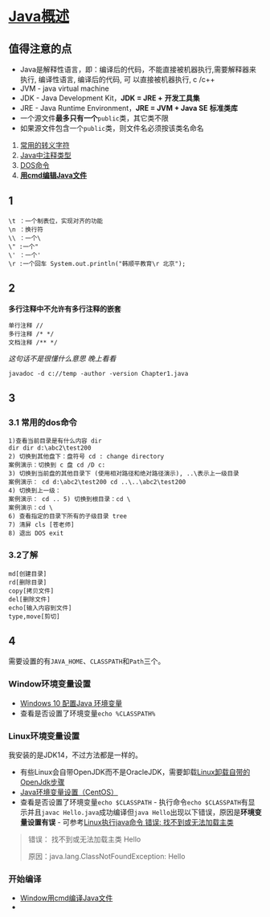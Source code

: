 # [Java概述](./TCH_Han/Charpter2.md)



## 值得注意的点
- Java是解释性语言，即：编译后的代码，不能直接被机器执行,需要解释器来执行, 编译性语言, 编译后的代码, 可 以直接被机器执行, c /c++
- JVM -  java virtual machine
- JDK - Java Development Kit，**JDK = JRE +** **开发工具集**
- JRE - Java Runtime Environment，**JRE = JVM + Java SE** **标准类库**
- 一个源文件**最多只有一个**```public```类，其它类不限
- 如果源文件包含一个```public```类，则文件名必须按该类名命名



1. [常用的转义字符](#1)
2. [Java中注释类型](#2)
3. [DOS命令](#3)
4. [**用cmd编辑Java文件**](#4)  
## 1
```
\t ：一个制表位，实现对齐的功能
\n ：换行符
\\ ：一个\
\" :一个"
\' ：一个' 
\r :一个回车 System.out.println("韩顺平教育\r 北京");
```


## 2

**多行注释中不允许有多行注释的嵌套**

```
单行注释 //
多行注释 /* */
文档注释 /** */
```


*这句话不是很懂什么意思 晚上看看*

```
javadoc -d c://temp -author -version Chapter1.java
```



## 3

### 3.1 常用的dos命令

```
1)查看当前目录是有什么内容 dir
dir dir d:\abc2\test200
2) 切换到其他盘下：盘符号 cd : change directory
案例演示：切换到 c 盘 cd /D c:
3) 切换到当前盘的其他目录下 (使用相对路径和绝对路径演示), ..\表示上一级目录
案例演示： cd d:\abc2\test200 cd ..\..\abc2\test200
4) 切换到上一级：
案例演示： cd .. 5) 切换到根目录：cd \
案例演示：cd \
6) 查看指定的目录下所有的子级目录 tree
7) 清屏 cls [苍老师]
8) 退出 DOS exit
```
### 3.2了解

```
md[创建目录]
rd[删除目录]
copy[拷贝文件]
del[删除文件]
echo[输入内容到文件]
type,move[剪切]
```



## 4

需要设置的有```JAVA_HOME```、```CLASSPATH```和```Path```三个。

### Window环境变量设置

- [Windows 10 配置Java 环境变量](https://www.runoob.com/w3cnote/windows10-java-setup.html)
- 查看是否设置了环境变量```echo %CLASSPATH%```

### Linux环境变量设置

我安装的是JDK14，不过方法都是一样的。

- 有些Linux会自带OpenJDK而不是OracleJDK，需要卸载[Linux卸载自带的OpenJdk步骤](https://blog.csdn.net/qazzwx/article/details/94725938?spm=1001.2101.3001.6650.2&utm_medium=distribute.pc_relevant.none-task-blog-2%7Edefault%7ECTRLIST%7ERate-2.pc_relevant_aa&depth_1-utm_source=distribute.pc_relevant.none-task-blog-2%7Edefault%7ECTRLIST%7ERate-2.pc_relevant_aa&utm_relevant_index=3)
- [Java环境变量设置（CentOS）](https://www.cnblogs.com/ycyzharry/p/13934880.html)
- 查看是否设置了环境变量```echo $CLASSPATH```
  		- 执行命令```echo $CLASSPATH```有显示并且```javac Hello.java```成功编译但```java Hello```出现以下错误，原因是**环境变量设置有误**
  		- 可参考[Linux执行java命令 错误: 找不到或无法加载主类](https://blog.csdn.net/shepherd_dirk/article/details/90514982)

> 错误：  找不到或无法加载主类 Hello
>
> 原因：java.lang.ClassNotFoundException: Hello

### 开始编译

- [Window用cmd编译Java文件](https://www.cnblogs.com/maritimeclimate/p/13958301.html)
- 
